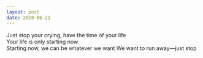 ```yaml
---
layout: post
date: 2019-06-21
---
```


Just stop your crying, have the time of your life  
Your life is only starting now  
Starting now, we can be whatever we want 
We want to run away—just stop 
